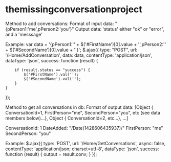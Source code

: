 # themissingconversationproject

Method to add conversations:
Format of input data: "{pPerson1:'me',pPerson2:'you'}"
Output data: 'status' either "ok" or "error", and a 'messsage' 

Example:
var data = '{pPerson1:\'' + $('#FirstName')[0].value + '\',pPerson2:\'' + $('#SecondName')[0].value + '\'}';
$.ajax({
    type: "POST",
    url: '/Home/AddConversation',
    data: data,
    contentType: 'application/json',
    dataType: 'json',
    success: function (result) {

        if (result.status == "success") {
            $('#FirstName').val('');
            $('#SecondName').val('');
        }
    }
});

Method to get all conversations in db:
Format of output data: 
[Object { ConversationId=1,  FirstPerson="me",  SecondPerson="you",  etc (see data members below)...},
 Object { ConversationId=2,  etc...}, 
 ...]
 
ConversationId: 1
DateAdded: "/Date(1428606435937)/"
FirstPerson: "me"
SecondPerson: "you"

Example:
$.ajax({
    type: 'POST',
    url: '/Home/GetConversations',
    async: false,
    contentType: 'application/json; charset=utf-8',
    dataType: 'json',
    success: function (result) {
        output = result.conv;
    }
});
